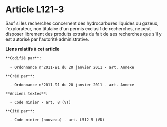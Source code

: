 # Article L121-3

Sauf si les recherches concernent des hydrocarbures liquides ou gazeux, l'explorateur, non titulaire d'un permis exclusif de
recherches, ne peut disposer librement des produits extraits du fait de ses recherches que s'il y est autorisé par l'autorité
administrative.

**Liens relatifs à cet article**

	**Codifié par**:

	  - Ordonnance n°2011-91 du 20 janvier 2011 - art. Annexe

	**Créé par**:

	  - Ordonnance n°2011-91 du 20 janvier 2011 - art. Annexe

	**Anciens textes**:

	  - Code minier - art. 8 (VT)

	**Cité par**:

	  - Code minier (nouveau) - art. L512-5 (VD)
